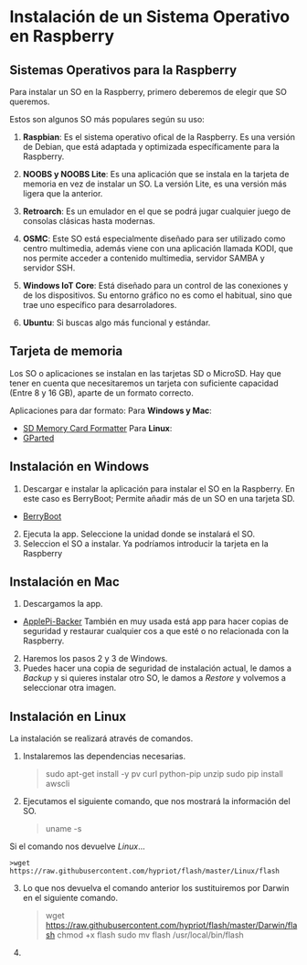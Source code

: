 # Instalación de un Sistema Operativo en Raspberry

## Sistemas Operativos para la Raspberry

Para instalar un SO en la Raspberry, primero deberemos de elegir que SO queremos.

Estos son algunos SO más populares según su uso:

  1. **Raspbian**: Es el sistema operativo ofical de la Raspberry. Es una versión de Debian, que está adaptada y optimizada específicamente para la Raspberry.

  2. **NOOBS y NOOBS Lite**: Es una aplicación que se instala en la tarjeta de memoria en vez de instalar un SO. La versión Lite, es una versión más ligera que la anterior.

  3. **Retroarch**: Es un emulador en el que se podrá jugar cualquier juego de consolas clásicas hasta modernas.

  4. **OSMC**: Este SO está especialmente diseñado para ser utilizado como centro multimedia, además viene con una aplicación llamada KODI, que nos permite acceder a contenido multimedia, servidor SAMBA y servidor SSH.

  5. **Windows IoT Core**: Está diseñado para un control de las conexiones y de los dispositivos. Su entorno gráfico no es como el habitual, sino que trae uno específico para desarroladores.

  6. **Ubuntu**: Si buscas algo más funcional y estándar.

## Tarjeta de memoria

Los SO o aplicaciones se instalan en las tarjetas SD o MicroSD. Hay que tener en cuenta que necesitaremos un tarjeta con suficiente capacidad (Entre 8 y 16 GB), aparte de un formato correcto.

Aplicaciones para dar formato:
Para **Windows y Mac**:
- [SD Memory Card Formatter](https://www.sdcard.org/downloads/formatter/)
Para **Linux**:
- [GParted](https://gparted.org/download.php)

## Instalación en Windows

1. Descargar e instalar la aplicación para instalar el SO en la Raspberry. En este caso es BerryBoot; Permite añadir más de un SO en una tarjeta SD.
- [BerryBoot](https://www.berryterminal.com/doku.php/berryboot)
2. Ejecuta la app. Seleccione la unidad donde se instalará el SO.
3. Seleccion el SO a instalar.
Ya podríamos introducir la tarjeta en la Raspberry

## Instalación en Mac

1. Descargamos la app.
- [ApplePi-Backer](https://www.tweaking4all.com/hardware/raspberry-pi/applepi-baker-v2/)
También en muy usada está app para hacer copias de seguridad y restaurar cualquier cos	a que esté o no relacionada con la Raspberry.
2. Haremos los pasos 2 y 3 de Windows.
3. Puedes hacer una copia de seguridad de instalación actual, le damos a _Backup_ y si quieres instalar otro SO, le damos a _Restore_ y volvemos a seleccionar otra imagen.

## Instalación en Linux

La instalación se realizará através de comandos.

1. Instalaremos las dependencias necesarias.
	>sudo apt-get install -y pv curl python-pip unzip
	sudo pip install awscli

2. Ejecutamos el siguiente comando, que nos mostrará la información del SO.

	>uname -s

Si el comando nos devuelve _Linux_...

	>wget https://raw.githubusercontent.com/hypriot/flash/master/Linux/flash

3. Lo que nos devuelva el comando anterior los sustituiremos por Darwin en el siguiente comando.

	>wget https://raw.githubusercontent.com/hypriot/flash/master/Darwin/flash
	chmod +x flash
	sudo mv flash /usr/local/bin/flash

4. 

	
